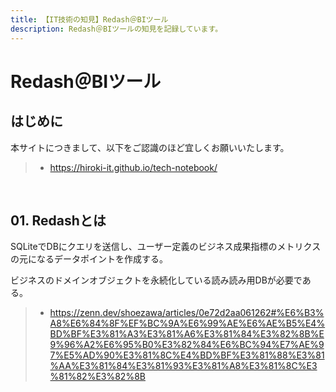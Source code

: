 ```yaml
---
title: 【IT技術の知見】Redash＠BIツール
description: Redash＠BIツールの知見を記録しています。
---
```


# Redash＠BIツール

## はじめに

本サイトにつきまして、以下をご認識のほど宜しくお願いいたします。

> - https://hiroki-it.github.io/tech-notebook/

<br>

## 01. Redashとは

SQLiteでDBにクエリを送信し、ユーザー定義のビジネス成果指標のメトリクスの元になるデータポイントを作成する。

ビジネスのドメインオブジェクトを永続化している読み読み用DBが必要である。

> - https://zenn.dev/shoezawa/articles/0e72d2aa061262#%E6%B3%A8%E6%84%8F%EF%BC%9A%E6%99%AE%E6%AE%B5%E4%BD%BF%E3%81%A3%E3%81%A6%E3%81%84%E3%82%8B%E9%96%A2%E6%95%B0%E3%82%84%E6%BC%94%E7%AE%97%E5%AD%90%E3%81%8C%E4%BD%BF%E3%81%88%E3%81%AA%E3%81%84%E3%81%93%E3%81%A8%E3%81%8C%E3%81%82%E3%82%8B

<br>
